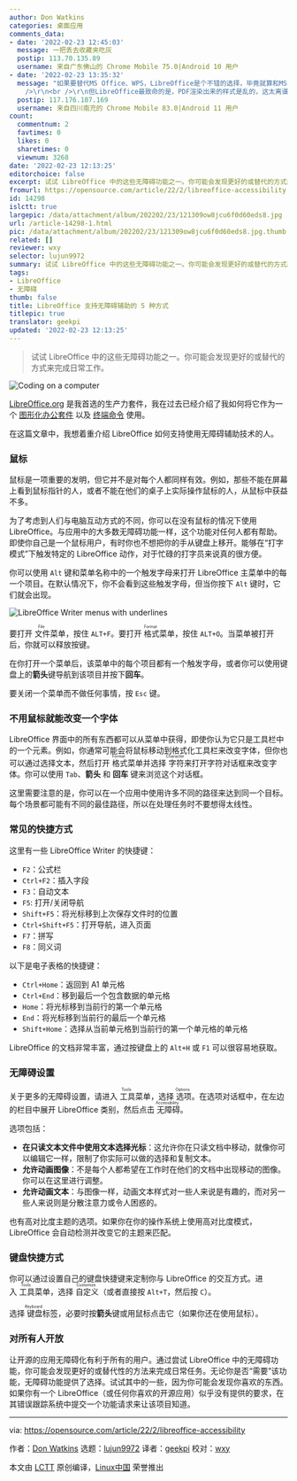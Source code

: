 ```yaml
---
author: Don Watkins
categories: 桌面应用
comments_data:
- date: '2022-02-23 12:45:03'
  message: 一把丢去收藏夹吃灰
  postip: 113.70.135.89
  username: 来自广东佛山的 Chrome Mobile 75.0|Android 10 用户
- date: '2022-02-23 13:35:32'
  message: "如果要替代MS Office、WPS，LibreOffice是个不错的选择，毕竟就算和MS Ofiice格式有些不兼容，但都在内部使用，问题不大。<br
    />\r\n<br />\r\n但LibreOffice最致命的是，PDF渲染出来的样式是乱的，这太离谱了，其它特别小众的pdf阅读器都没出现过这种问题。"
  postip: 117.176.107.169
  username: 来自四川南充的 Chrome Mobile 83.0|Android 11 用户
count:
  commentnum: 2
  favtimes: 0
  likes: 0
  sharetimes: 0
  viewnum: 3268
date: '2022-02-23 12:13:25'
editorchoice: false
excerpt: 试试 LibreOffice 中的这些无障碍功能之一。你可能会发现更好的或替代的方式来完成日常工作。
fromurl: https://opensource.com/article/22/2/libreoffice-accessibility
id: 14298
islctt: true
largepic: /data/attachment/album/202202/23/121309ow8jcu6f0d60eds8.jpg
url: /article-14298-1.html
pic: /data/attachment/album/202202/23/121309ow8jcu6f0d60eds8.jpg.thumb.jpg
related: []
reviewer: wxy
selector: lujun9972
summary: 试试 LibreOffice 中的这些无障碍功能之一。你可能会发现更好的或替代的方式来完成日常工作。
tags:
- LibreOffice
- 无障碍
thumb: false
title: LibreOffice 支持无障碍辅助的 5 种方式
titlepic: true
translator: geekpi
updated: '2022-02-23 12:13:25'
---
```



> 
> 试试 LibreOffice 中的这些无障碍功能之一。你可能会发现更好的或替代的方式来完成日常工作。
> 
> 
> 


![](/data/attachment/album/202202/23/121309ow8jcu6f0d60eds8.jpg "Coding on a computer")


[LibreOffice.org](http://LibreOffice.org) 是我首选的生产力套件，我在过去已经介绍了我如何将它作为一个 [图形化办公套件](https://opensource.com/article/21/9/libreoffice-tips) 以及 [终端命令](https://opensource.com/article/21/3/libreoffice-command-line) 使用。


在这篇文章中，我想着重介绍 LibreOffice 如何支持使用无障碍辅助技术的人。


### 鼠标


鼠标是一项重要的发明，但它并不是对每个人都同样有效。例如，那些不能在屏幕上看到鼠标指针的人，或者不能在他们的桌子上实际操作鼠标的人，从鼠标中获益不多。


为了考虑到人们与电脑互动方式的不同，你可以在没有鼠标的情况下使用 LibreOffice。与应用中的大多数无障碍功能一样，这个功能对任何人都有帮助。即使你自己是一个鼠标用户，有时你也不想把你的手从键盘上移开。能够在“打字模式”下触发特定的 LibreOffice 动作，对于忙碌的打字员来说真的很方便。


你可以使用 `Alt` 键和菜单名称中的一个触发字母来打开 LibreOffice 主菜单中的每一个项目。在默认情况下，你不会看到这些触发字母，但当你按下 `Alt` 键时，它们就会出现。


![LibreOffice Writer menus with underlines](/data/attachment/album/202202/23/121327gct2hxtlo1c26zan.jpg "LibreOffice Writer menus with underlines")


要打开<ruby> 文件 <rt>  File </rt></ruby>菜单，按住 `ALT+F`。要打开<ruby> 格式 <rt>  Format </rt></ruby>菜单，按住 `ALT+O`。当菜单被打开后，你就可以释放按键。


在你打开一个菜单后，该菜单中的每个项目都有一个触发字母，或者你可以使用键盘上的**箭头**键导航到该项目并按下**回车**。


要关闭一个菜单而不做任何事情，按 `Esc` 键。


### 不用鼠标就能改变一个字体


LibreOffice 界面中的所有东西都可以从菜单中获得，即使你认为它只是工具栏中的一个元素。例如，你通常可能会将鼠标移动到格式化工具栏来改变字体，但你也可以通过选择文本，然后打开<ruby> 格式 <rt>  Format </rt></ruby>菜单并选择<ruby> 字符 <rt>  Character </rt></ruby>来打开字符对话框来改变字体。你可以使用 `Tab`、**箭头** 和 **回车** 键来浏览这个对话框。


这里需要注意的是，你可以在一个应用中使用许多不同的路径来达到同一个目标。每个场景都可能有不同的最佳路径，所以在处理任务时不要想得太线性。


### 常见的快捷方式


这里有一些 LibreOffice Writer 的快捷键：


* `F2`：公式栏
* `Ctrl+F2`：插入字段
* `F3`：自动文本
* `F5`: 打开/关闭导航
* `Shift+F5`：将光标移到上次保存文件时的位置
* `Ctrl+Shift+F5`：打开导航，进入页面
* `F7`：拼写
* `F8`：同义词


以下是电子表格的快捷键：


* `Ctrl+Home`：返回到 A1 单元格
* `Ctrl+End`：移到最后一个包含数据的单元格
* `Home`：将光标移到当前行的第一个单元格
* `End`：将光标移到当前行的最后一个单元格
* `Shift+Home`：选择从当前单元格到当前行的第一个单元格的单元格


LibreOffice 的文档非常丰富，通过按键盘上的 `Alt+H` 或 `F1` 可以很容易地获取。


### 无障碍设置


关于更多的无障碍设置，请进入<ruby> 工具 <rt>  Tools </rt></ruby>菜单，选择<ruby> 选项 <rt>  Options </rt></ruby>。在选项对话框中，在左边的栏目中展开 LibreOffice 类别，然后点击<ruby> 无障碍 <rt>  Accessibility </rt></ruby>。


选项包括：


* **在只读文本文件中使用文本选择光标**：这允许你在只读文档中移动，就像你可以编辑它一样，限制了你实际可以做的选择和复制文本。
* **允许动画图像**：不是每个人都希望在工作时在他们的文档中出现移动的图像。你可以在这里进行调整。
* **允许动画文本**：与图像一样，动画文本样式对一些人来说是有趣的，而对另一些人来说则是分散注意力或令人困惑的。


也有高对比度主题的选项。如果你在你的操作系统上使用高对比度模式，LibreOffice 会自动检测并改变它的主题来匹配。


### 键盘快捷方式


你可以通过设置自己的键盘快捷键来定制你与 LibreOffice 的交互方式。进入<ruby> 工具 <rt>  Tools </rt></ruby>菜单，选择<ruby> 自定义 <rt>  Customize </rt></ruby>（或者直接按 `Alt+T`，然后按 `C`）。


选择<ruby> 键盘 <rt>  Keyboard </rt></ruby>标签，必要时按**箭头**键或用鼠标点击它（如果你还在使用鼠标）。


### 对所有人开放


让开源的应用无障碍化有利于所有的用户。通过尝试 LibreOffice 中的无障碍功能，你可能会发现更好的或替代性的方法来完成日常任务。无论你是否“需要”该功能，无障碍功能提供了选择。试试其中的一些，因为你可能会发现你喜欢的东西。如果你有一个 LibreOffice（或任何你喜欢的开源应用）似乎没有提供的要求，在其错误跟踪系统中提交一个功能请求来让该项目知道。




---


via: <https://opensource.com/article/22/2/libreoffice-accessibility>


作者：[Don Watkins](https://opensource.com/users/don-watkins) 选题：[lujun9972](https://github.com/lujun9972) 译者：[geekpi](https://github.com/geekpi) 校对：[wxy](https://github.com/wxy)


本文由 [LCTT](https://github.com/LCTT/TranslateProject) 原创编译，[Linux中国](https://linux.cn/) 荣誉推出